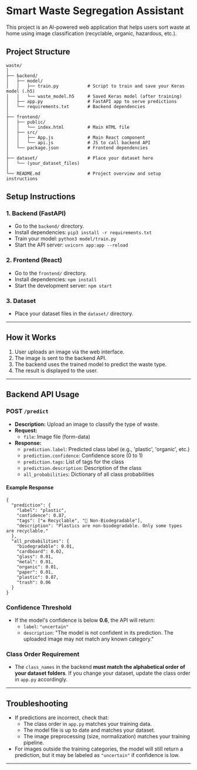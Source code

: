 # Smart Waste Segregation Assistant

This project is an AI-powered web application that helps users sort waste at home using image classification (recyclable, organic, hazardous, etc.).

## Project Structure

```
waste/
│
├── backend/
│   ├── model/
│   │   ├── train.py           # Script to train and save your Keras model (.h5)
│   │   └── waste_model.h5     # Saved Keras model (after training)
│   ├── app.py                 # FastAPI app to serve predictions
│   └── requirements.txt       # Backend dependencies
│
├── frontend/
│   ├── public/
│   │   └── index.html         # Main HTML file
│   ├── src/
│   │   ├── App.js             # Main React component
│   │   └── api.js             # JS to call backend API
│   └── package.json           # Frontend dependencies
│
├── dataset/                   # Place your dataset here
│   └── (your_dataset_files)
│
└── README.md                  # Project overview and setup instructions
```

## Setup Instructions

### 1. Backend (FastAPI)
- Go to the `backend/` directory.
- Install dependencies: `pip3 install -r requirements.txt`
- Train your model: `python3 model/train.py`
- Start the API server: `uvicorn app:app --reload`

### 2. Frontend (React)
- Go to the `frontend/` directory.
- Install dependencies: `npm install`
- Start the development server: `npm start`

### 3. Dataset
- Place your dataset files in the `dataset/` directory.

---

## How it Works
1. User uploads an image via the web interface.
2. The image is sent to the backend API.
3. The backend uses the trained model to predict the waste type.
4. The result is displayed to the user. 

---

## Backend API Usage

### POST `/predict`
- **Description:** Upload an image to classify the type of waste.
- **Request:**
  - `file`: Image file (form-data)
- **Response:**
  - `prediction.label`: Predicted class label (e.g., 'plastic', 'organic', etc.)
  - `prediction.confidence`: Confidence score (0 to 1)
  - `prediction.tags`: List of tags for the class
  - `prediction.description`: Description of the class
  - `all_probabilities`: Dictionary of all class probabilities

#### Example Response
```
{
  "prediction": {
    "label": "plastic",
    "confidence": 0.87,
    "tags": ["♻️ Recyclable", "🚯 Non-Biodegradable"],
    "description": "Plastics are non-biodegradable. Only some types are recyclable."
  },
  "all_probabilities": {
    "biodegradable": 0.01,
    "cardboard": 0.02,
    "glass": 0.01,
    "metal": 0.01,
    "organic": 0.01,
    "paper": 0.01,
    "plastic": 0.87,
    "trash": 0.06
  }
}
```

### Confidence Threshold
- If the model's confidence is below **0.6**, the API will return:
  - `label`: `"uncertain"`
  - `description`: "The model is not confident in its prediction. The uploaded image may not match any known category."

### Class Order Requirement
- The `class_names` in the backend **must match the alphabetical order of your dataset folders**. If you change your dataset, update the class order in `app.py` accordingly.

---

## Troubleshooting
- If predictions are incorrect, check that:
  - The class order in `app.py` matches your training data.
  - The model file is up to date and matches your dataset.
  - The image preprocessing (size, normalization) matches your training pipeline.
- For images outside the training categories, the model will still return a prediction, but it may be labeled as `"uncertain"` if confidence is low.

--- 